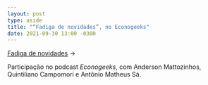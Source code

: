 ```yaml
---
layout: post
type: aside
title: "“Fadiga de novidades”, no Econogeeks"
date: 2021-09-30 13:00 -0300
---
```

[Fadiga de novidades](https://geekonomics.com.br/2021/09/fadiga-de-novidades-com-rodrigo-ghedin/) &rarr; 

Participação no podcast _Econogeeks_, com Anderson Mattozinhos, Quintiliano Campomori e Antônio Matheus Sá.